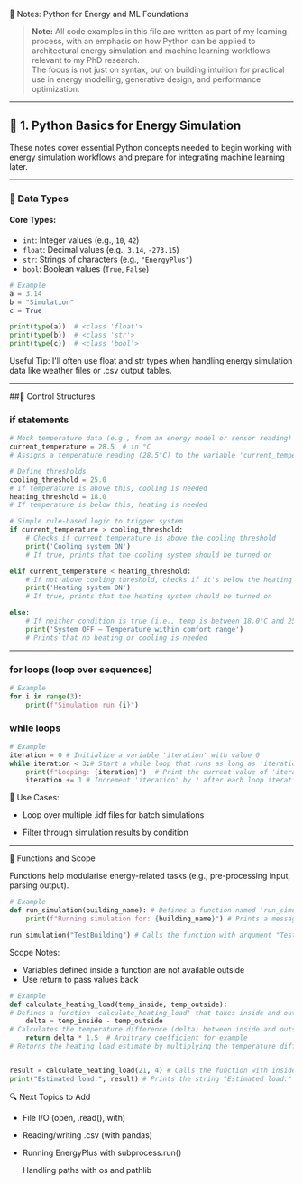  🐍 Notes: Python for Energy and ML Foundations
> **Note:** All code examples in this file are written as part of my learning process, with an emphasis on how Python can be applied to architectural energy simulation and machine learning workflows relevant to my PhD research.  
> The focus is not just on syntax, but on building intuition for practical use in energy modelling, generative design, and performance optimization.
---

## 🧰 1. Python Basics for Energy Simulation

These notes cover essential Python concepts needed to begin working with energy simulation workflows and prepare for integrating machine learning later.

---

### 📌 Data Types

#### Core Types:
- `int`: Integer values (e.g., `10`, `42`)
- `float`: Decimal values (e.g., `3.14`, `-273.15`)
- `str`: Strings of characters (e.g., `"EnergyPlus"`)
- `bool`: Boolean values (`True`, `False`)

```python
# Example
a = 3.14
b = "Simulation"
c = True

print(type(a))  # <class 'float'>
print(type(b))  # <class 'str'>
print(type(c))  # <class 'bool'>
```
Useful Tip: I'll often use float and str types when handling energy simulation data like weather files or .csv output tables.

---

##🔁 Control Structures

### if statements

```python
# Mock temperature data (e.g., from an energy model or sensor reading)
current_temperature = 28.5  # in °C
# Assigns a temperature reading (28.5°C) to the variable 'current_temperature'

# Define thresholds
cooling_threshold = 25.0
# If temperature is above this, cooling is needed
heating_threshold = 18.0
# If temperature is below this, heating is needed

# Simple rule-based logic to trigger system
if current_temperature > cooling_threshold:
    # Checks if current temperature is above the cooling threshold
    print('Cooling system ON')
    # If true, prints that the cooling system should be turned on

elif current_temperature < heating_threshold:
    # If not above cooling threshold, checks if it's below the heating threshold
    print('Heating system ON')
    # If true, prints that the heating system should be turned on

else:
    # If neither condition is true (i.e., temp is between 18.0°C and 25.0°C)
    print('System OFF – Temperature within comfort range')
    # Prints that no heating or cooling is needed

```

---

### for loops (loop over sequences)

```python
# Example
for i in range(3):
    print(f"Simulation run {i}")
```

### while loops

```python
# Example
iteration = 0 # Initialize a variable 'iteration' with value 0
while iteration < 3:# Start a while loop that runs as long as 'iteration' is less than 3
    print(f"Looping: {iteration}")  # Print the current value of 'iteration' with the text 'Looping: 
    iteration += 1 # Increment 'iteration' by 1 after each loop iteration
```
🧠 Use Cases:

* Loop over multiple .idf files for batch simulations

* Filter through simulation results by condition

---

🧭 Functions and Scope

Functions help modularise energy-related tasks (e.g., pre-processing input, parsing output).

```python
# Example
def run_simulation(building_name): # Defines a function named 'run_simulation' that takes one parameter 'building_name'
    print(f"Running simulation for: {building_name}") # Prints a message to the console, inserting the value of 'building_name' into the string

run_simulation("TestBuilding") # Calls the function with argument "TestBuilding"
```

Scope Notes:

* Variables defined inside a function are not available outside
* Use return to pass values back

```python
# Example
def calculate_heating_load(temp_inside, temp_outside):
# Defines a function 'calculate_heating_load' that takes inside and outside temperatures as inputs
    delta = temp_inside - temp_outside
# Calculates the temperature difference (delta) between inside and outside
    return delta * 1.5  # Arbitrary coefficient for example
# Returns the heating load estimate by multiplying the temperature difference by 1.5


result = calculate_heating_load(21, 4) # Calls the function with inside temp = 21°C and outside temp = 4°C, stores the result
print("Estimated load:", result) # Prints the string "Estimated load:" followed by the calculated result
```

🔍 Next Topics to Add

* File I/O (open, .read(), with)

* Reading/writing .csv (with pandas)

* Running EnergyPlus with subprocess.run()

    Handling paths with os and pathlib
